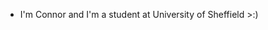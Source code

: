 - I'm Connor and I'm a student at University of Sheffield >:)
<!---
Conorone/Conorone is a ✨ special ✨ repository because its `README.md` (this file) appears on your GitHub profile.
You can click the Preview link to take a look at your changes.
--->
